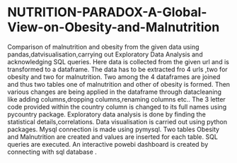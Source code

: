 # NUTRITION-PARADOX-A-Global-View-on-Obesity-and-Malnutrition
Comparison of malnutrition and obesity from the given data using pandas,datvisualisation,carrying out Exploratory Data Analysis and acknowledging SQL queries.
Here data is collected from the given url and is transformed to a dataframe.
The data has to be extracted fro 4 urls ,two for obesity and two for malnutrition.
Two among the 4 dataframes are joined and thus two tables one of malnutrition and other of obesity is formed.
Then various changes are being applied in the dataframe through datacleaning like adding columns,dropping columns,renaming columns etc..
The 3 letter code provided within the country column is changed to its full names using pycountry package.
Exploratory data analysis is done by finding the statistical details,correlations.
Data visualisation is carried out using python packages.
Mysql connection is made using pymysql.
Two tables Obesity and Malnutrition are created and values are inserted for each table.
SQL queries are executed.
An interactive powebi dashboard is created by connecting with sql database .
